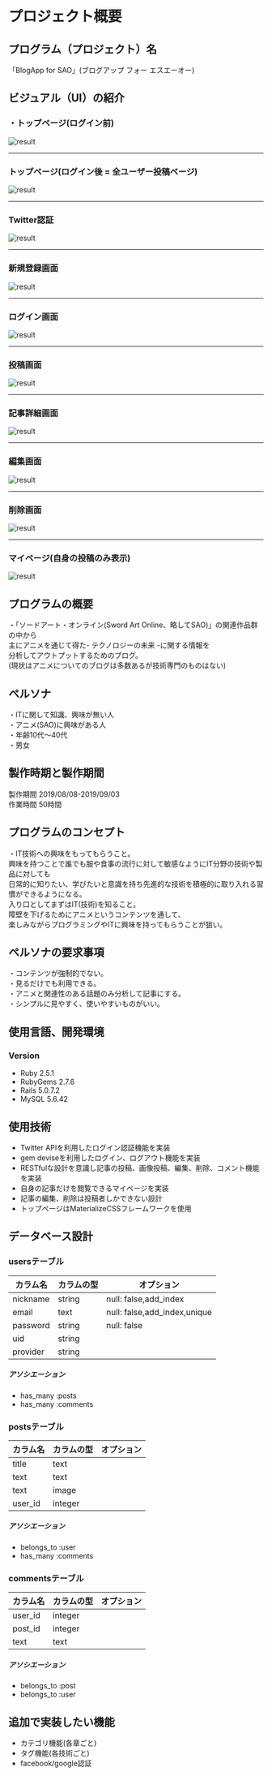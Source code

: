 # プロジェクト概要
## プログラム（プロジェクト）名
「BlogApp for SAO」(ブログアップ フォー エスエーオー)

<!-------------------------------------------------- -->
## ビジュアル（UI）の紹介

### ・トップページ(ログイン前)
![result](https://user-images.githubusercontent.com/46291510/64193266-61672f00-ceb7-11e9-810c-c3737d4ac84f.gif)<br>
***
### トップページ(ログイン後 = 全ユーザー投稿ページ)
![result](https://user-images.githubusercontent.com/46291510/64195951-b0b05e00-cebd-11e9-9617-4e4af28badab.gif)<br>
***
### Twitter認証
![result](https://user-images.githubusercontent.com/46291510/64194836-05060e80-cebb-11e9-84ea-0cd90510884b.png)<br>
***
### 新規登録画面
![result](https://user-images.githubusercontent.com/46291510/64194706-c83a1780-ceba-11e9-9ff1-292aed7da180.png)<br>
***
### ログイン画面
![result](https://user-images.githubusercontent.com/46291510/64194574-72656f80-ceba-11e9-95c7-427813adfcf0.png)<br>
***
### 投稿画面
![result](https://user-images.githubusercontent.com/46291510/64195110-a1301580-cebb-11e9-9161-3976db128cf7.png)<br>
***
### 記事詳細画面
![result](https://user-images.githubusercontent.com/46291510/64196293-84e1a800-cebe-11e9-8c5a-5924afe873b4.gif)<br>
***
### 編集画面
![result](https://user-images.githubusercontent.com/46291510/64195306-1ac80380-cebc-11e9-8b96-0d6d6e66e128.png)<br>
***
### 削除画面
![result](https://user-images.githubusercontent.com/46291510/64195491-8f02a700-cebc-11e9-87bc-181d373bc1c7.png)<br>
***
### マイページ(自身の投稿のみ表示)
![result](https://user-images.githubusercontent.com/46291510/64195393-5367dd00-cebc-11e9-9f1f-b5f1f6327ee8.png)<br>


<!-------------------------------------------------- -->
## プログラムの概要
・「ソードアート・オンライン(Sword Art Online、略してSAO)」の関連作品群の中から<br>
主にアニメを通じて得た- テクノロジーの未来 -に関する情報を<br>
分析してアウトプットするためのブログ。<br>
(現状はアニメについてのブログは多数あるが技術専門のものはない)
<!-------------------------------------------------- -->
## ペルソナ
・ITに関して知識、興味が無い人<br>
・アニメ(SAO)に興味がある人<br>
・年齢10代〜40代<br>
・男女<br>
<!-------------------------------------------------- -->
## 製作時期と製作期間
製作期間 2019/08/08-2019/09/03<br>
作業時間 50時間<br>
<!-------------------------------------------------- -->
## プログラムのコンセプト
・IT技術への興味をもってもらうこと。<br>
  興味を持つことで誰でも服や食事の流行に対して敏感なようにIT分野の技術や製品に対しても<br>
日常的に知りたい、学びたいと意識を持ち先進的な技術を積極的に取り入れる習慣ができるようになる。<br>
  入り口としてまずはIT(技術)を知ること。<br>
障壁を下げるためにアニメというコンテンツを通して、<br>
楽しみながらプログラミングやITに興味を持ってもらうことが狙い。<br>

<!-------------------------------------------------- -->
## ペルソナの要求事項
・コンテンツが強制的でない。<br>
・見るだけでも利用できる。<br>
・アニメと関連性のある話題のみ分析して記事にする。<br>
・シンプルに見やすく、使いやすいものがいい。<br>

<!-------------------------------------------------- -->
## 使用言語、開発環境

### Version
- Ruby 2.5.1
- RubyGems 2.7.6
- Rails 5.0.7.2
- MySQL 5.6.42

<!-------------------------------------------------- -->
## 使用技術
- Twitter APIを利用したログイン認証機能を実装
- gem deviseを利用したログイン、ログアウト機能を実装
- RESTfulな設計を意識し記事の投稿、画像投稿、編集、削除、コメント機能を実装
- 自身の記事だけを閲覧できるマイページを実装
- 記事の編集、削除は投稿者しかできない設計
- トップページはMaterializeCSSフレームワークを使用

<!-------------------------------------------------- -->
## データベース設計

### usersテーブル
|カラム名|カラムの型|オプション|
|------|----|-------|
|nickname|string|null: false,add_index|
|email|text|null: false,add_index,unique|
|password|string|null: false|
|uid|string||
|provider|string||

##### アソシエーション
- has_many :posts<br>
- has_many :comments

### postsテーブル
|カラム名|カラムの型|オプション|
|------|----|-------|
|title|text||
|text|text||
|text|image||
|user_id|integer||
##### アソシエーション
- belongs_to :user<br>
- has_many :comments

### commentsテーブル
|カラム名|カラムの型|オプション|
|------|----|-------|
|user_id|integer||
|post_id|integer||
|text|text||

##### アソシエーション
- belongs_to :post<br>
- belongs_to :user

<!-------------------------------------------------- -->
## 追加で実装したい機能
- カテゴリ機能(各章ごと)
- タグ機能(各技術ごと)
- facebook/google認証
